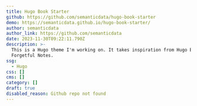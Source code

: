 ```yaml
---
title: Hugo Book Starter
github: https://github.com/semanticdata/hugo-book-starter
demo: https://semanticdata.github.io/hugo-book-starter/
author: semanticdata
author_link: https://github.com/semanticdata
date: 2023-11-30T09:22:11.790Z
description: >-
  This is a Hugo theme I'm working on. It takes inspiration from Hugo Book, and
  Forgetful Notes.
ssg:
  - Hugo
css: []
cms: []
category: []
draft: true
disabled_reason: Github repo not found
---
```

